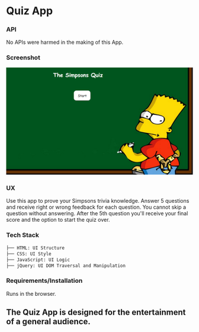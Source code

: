 # Quiz App

### API 
No APIs were harmed in the making of this App.

### Screenshot
![Quiz App Screenshot](https://github.com/gatorisgreater/portfolio/blob/master/assets/quiz-app.PNG "Quiz App Screenshot")

### UX
Use this app to prove your Simpsons trivia knowledge. Answer 5 questions and receive right or wrong feedback for each question. You cannot skip a question without answering. After the 5th question you'll receive your final score and the option to start the quiz over.

### Tech Stack

    ├── HTML: UI Structure
    ├── CSS: UI Style
    ├── JavaScript: UI Logic
    ├── jQuery: UI DOM Traversal and Manipulation

### Requirements/Installation
Runs in the browser.

## The Quiz App is designed for the entertainment of a general audience.